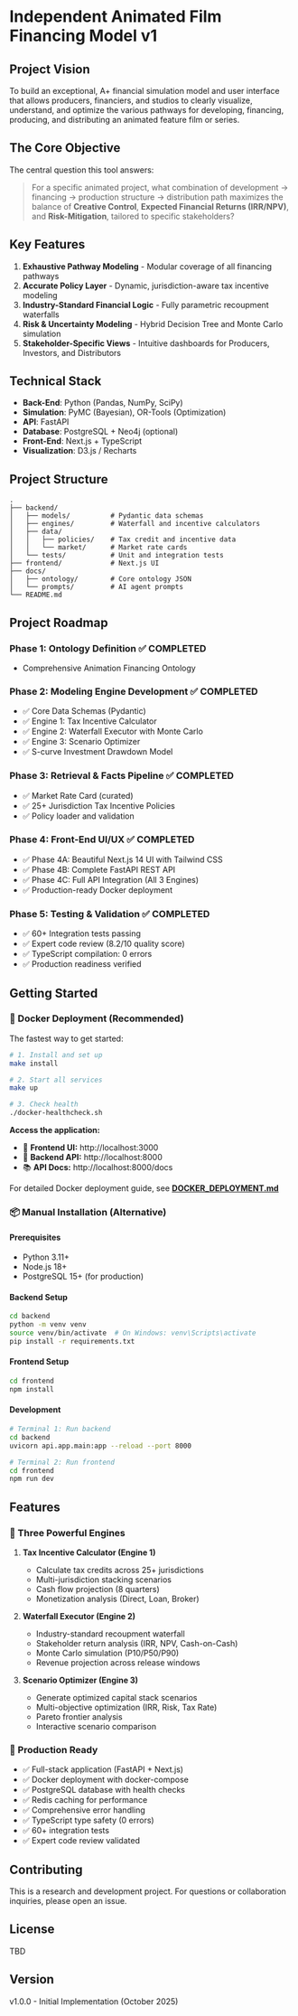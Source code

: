 # Independent Animated Film Financing Model v1

## Project Vision

To build an exceptional, A+ financial simulation model and user interface that allows producers, financiers, and studios to clearly visualize, understand, and optimize the various pathways for developing, financing, producing, and distributing an animated feature film or series.

## The Core Objective

The central question this tool answers:
> For a specific animated project, what combination of development → financing → production structure → distribution path maximizes the balance of **Creative Control**, **Expected Financial Returns (IRR/NPV)**, and **Risk-Mitigation**, tailored to specific stakeholders?

## Key Features

1. **Exhaustive Pathway Modeling** - Modular coverage of all financing pathways
2. **Accurate Policy Layer** - Dynamic, jurisdiction-aware tax incentive modeling
3. **Industry-Standard Financial Logic** - Fully parametric recoupment waterfalls
4. **Risk & Uncertainty Modeling** - Hybrid Decision Tree and Monte Carlo simulation
5. **Stakeholder-Specific Views** - Intuitive dashboards for Producers, Investors, and Distributors

## Technical Stack

- **Back-End**: Python (Pandas, NumPy, SciPy)
- **Simulation**: PyMC (Bayesian), OR-Tools (Optimization)
- **API**: FastAPI
- **Database**: PostgreSQL + Neo4j (optional)
- **Front-End**: Next.js + TypeScript
- **Visualization**: D3.js / Recharts

## Project Structure

```
.
├── backend/
│   ├── models/          # Pydantic data schemas
│   ├── engines/         # Waterfall and incentive calculators
│   ├── data/
│   │   ├── policies/    # Tax credit and incentive data
│   │   └── market/      # Market rate cards
│   └── tests/           # Unit and integration tests
├── frontend/            # Next.js UI
├── docs/
│   ├── ontology/        # Core ontology JSON
│   └── prompts/         # AI agent prompts
└── README.md
```

## Project Roadmap

### Phase 1: Ontology Definition ✅ COMPLETED
- Comprehensive Animation Financing Ontology

### Phase 2: Modeling Engine Development ✅ COMPLETED
- ✅ Core Data Schemas (Pydantic)
- ✅ Engine 1: Tax Incentive Calculator
- ✅ Engine 2: Waterfall Executor with Monte Carlo
- ✅ Engine 3: Scenario Optimizer
- ✅ S-curve Investment Drawdown Model

### Phase 3: Retrieval & Facts Pipeline ✅ COMPLETED
- ✅ Market Rate Card (curated)
- ✅ 25+ Jurisdiction Tax Incentive Policies
- ✅ Policy loader and validation

### Phase 4: Front-End UI/UX ✅ COMPLETED
- ✅ Phase 4A: Beautiful Next.js 14 UI with Tailwind CSS
- ✅ Phase 4B: Complete FastAPI REST API
- ✅ Phase 4C: Full API Integration (All 3 Engines)
- ✅ Production-ready Docker deployment

### Phase 5: Testing & Validation ✅ COMPLETED
- ✅ 60+ Integration tests passing
- ✅ Expert code review (8.2/10 quality score)
- ✅ TypeScript compilation: 0 errors
- ✅ Production readiness verified

## Getting Started

### 🐳 Docker Deployment (Recommended)

The fastest way to get started:

```bash
# 1. Install and set up
make install

# 2. Start all services
make up

# 3. Check health
./docker-healthcheck.sh
```

**Access the application:**
- 🎨 **Frontend UI:** http://localhost:3000
- 🔧 **Backend API:** http://localhost:8000
- 📚 **API Docs:** http://localhost:8000/docs

For detailed Docker deployment guide, see **[DOCKER_DEPLOYMENT.md](./DOCKER_DEPLOYMENT.md)**

### 📦 Manual Installation (Alternative)

#### Prerequisites
- Python 3.11+
- Node.js 18+
- PostgreSQL 15+ (for production)

#### Backend Setup
```bash
cd backend
python -m venv venv
source venv/bin/activate  # On Windows: venv\Scripts\activate
pip install -r requirements.txt
```

#### Frontend Setup
```bash
cd frontend
npm install
```

#### Development
```bash
# Terminal 1: Run backend
cd backend
uvicorn api.app.main:app --reload --port 8000

# Terminal 2: Run frontend
cd frontend
npm run dev
```

## Features

### 🎯 Three Powerful Engines

1. **Tax Incentive Calculator (Engine 1)**
   - Calculate tax credits across 25+ jurisdictions
   - Multi-jurisdiction stacking scenarios
   - Cash flow projection (8 quarters)
   - Monetization analysis (Direct, Loan, Broker)

2. **Waterfall Executor (Engine 2)**
   - Industry-standard recoupment waterfall
   - Stakeholder return analysis (IRR, NPV, Cash-on-Cash)
   - Monte Carlo simulation (P10/P50/P90)
   - Revenue projection across release windows

3. **Scenario Optimizer (Engine 3)**
   - Generate optimized capital stack scenarios
   - Multi-objective optimization (IRR, Risk, Tax Rate)
   - Pareto frontier analysis
   - Interactive scenario comparison

### 🚀 Production Ready

- ✅ Full-stack application (FastAPI + Next.js)
- ✅ Docker deployment with docker-compose
- ✅ PostgreSQL database with health checks
- ✅ Redis caching for performance
- ✅ Comprehensive error handling
- ✅ TypeScript type safety (0 errors)
- ✅ 60+ integration tests
- ✅ Expert code review validated

## Contributing

This is a research and development project. For questions or collaboration inquiries, please open an issue.

## License

TBD

## Version

v1.0.0 - Initial Implementation (October 2025)
